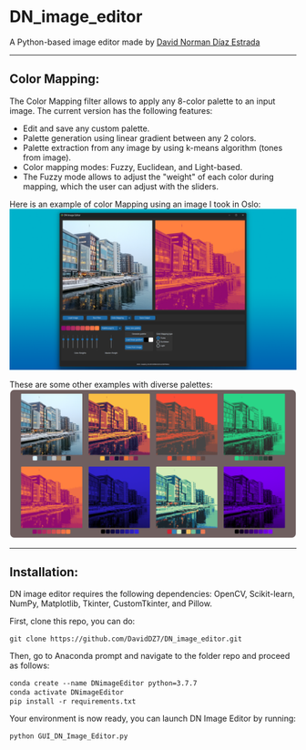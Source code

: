 # DN_image_editor
A Python-based image editor made by [David Norman Díaz Estrada](https://www.linkedin.com/in/dnde7/)



------------------
**Color Mapping:**<br/>
------------------
The Color Mapping filter allows to apply any 8-color palette to an input image.
The current version has the following features:
<ul>
  <li>Edit and save any custom palette.</li>
  <li>Palette generation using linear gradient between any 2 colors.</li>
  <li>Palette extraction from any image by using k-means algorithm (tones from image).</li>
  <li>Color mapping modes: Fuzzy, Euclidean, and Light-based.</li>
  <li>The Fuzzy mode allows to adjust the "weight" of each color during mapping, which the user can adjust with the sliders.</li>
</ul>

Here is an example of color Mapping using an image I took in Oslo:
<img src="readmeFiles/DN_app_01.png" >

These are some other examples with diverse palettes:
<img src="readmeFiles/examples_paletteMapping.png" >


------------------
**Installation:**<br/>
------------------
DN image editor requires the following dependencies: OpenCV, Scikit-learn, NumPy, Matplotlib, Tkinter, CustomTkinter, and Pillow.

First, clone this repo, you can do:
```
git clone https://github.com/DavidDZ7/DN_image_editor.git
```
Then, go to Anaconda prompt and navigate to the folder repo and proceed as follows:
```
conda create --name DNimageEditor python=3.7.7
conda activate DNimageEditor
pip install -r requirements.txt
```
Your environment is now ready, you can launch DN Image Editor by running:
```
python GUI_DN_Image_Editor.py
```


